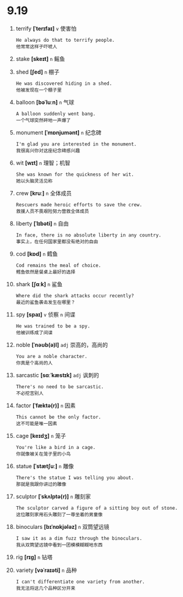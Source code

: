 # 9.19


1. terrify **[ˈterɪfaɪ]** `v` 使害怕
    ```
    He always do that to terrify people.
    他常常这样子吓唬人
    ```

2. stake **[skeɪt]** `n` 鳐鱼

3. shed **[ʃed]** `n` 棚子
    ```
    He was discovered hiding in a shed.
    他被发现在一个棚子里
    ```

4. balloon **[bəˈluːn]** `n` 气球
    ```
    A balloon suddenly went bang.
    一个气球突然砰地一声爆了
    ```

5. monument **[ˈmɒnjumənt]** `n` 纪念碑
    ```
    I'm glad you are interested in the monument.
    我很高兴你对这座纪念碑感兴趣
    ```

6. wit **[wɪt]** `n` 理智；机智
    ```
    She was known for the quickness of her wit.
    她以头脑灵活见称
    ```

7. crew **[kruː]** `n` 全体成员
    ```
    Rescuers made heroic efforts to save the crew.
    救援人员不畏艰险努力营救全体成员
    ```

8. liberty **[ˈlɪbəti]** `n` 自由
    ```
    In face, there is no absolute liberty in any country.
    事实上，在任何国家里都没有绝对的自由
    ```

9. cod **[kɒd]** `n` 鳕鱼
    ```
    Cod remains the meal of choice.
    鳕鱼依然是餐桌上最好的选择
    ```

10. shark **[ʃɑːk]** `n` 鲨鱼
    ```
    Where did the shark attacks occur recently?
    最近的鲨鱼袭击发生在哪里？
    ```

11. spy **[spaɪ]** `v` 侦察 `n` 间谍
    ```
    He was trained to be a spy.
    他被训练成了间谍
    ```

12. noble **[ˈnəʊb(ə)l]** `adj` 崇高的，高尚的
    ```
    You are a noble character.
    你真是个高尚的人
    ```

13. sarcastic **[sɑːˈkæstɪk]** `adj` 讽刺的
    ```
    There's no need to be sarcastic.
    不必挖苦别人
    ```

14. factor **[ˈfæktə(r)]** `n` 因素
    ```
    This cannot be the only factor.
    这不可能是唯一因素
    ```

15. cage **[keɪdʒ]** `n` 笼子
    ```
    You're like a bird in a cage.
    你就像被关在笼子里的小鸟
    ```

16. statue **[ˈstætʃuː]** `n` 雕像
    ```
    There's the statue I was telling you about.
    那就是我跟你讲过的雕像
    ```

17. sculptor **[ˈskʌlptə(r)]** `n` 雕刻家
    ```
    The sculptor carved a figure of a sitting boy out of stone.
    这位雕刻家用石头雕刻了一尊坐着的男童像
    ```

18. binoculars **[bɪˈnɒkjələz]** `n` 双筒望远镜
    ```
    I saw it as a dim fuzz through the binoculars.
    我从双筒望远镜中看到一团模模糊糊地东西
    ```

19. rig **[rɪɡ]** `n` 钻塔

20. variety **[vəˈraɪəti]** `n` 品种
    ```
    I can't differentiate one variety from another.
    我无法将这几个品种区分开来
    ```
